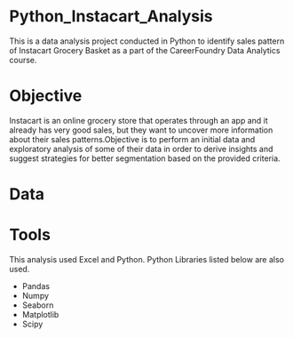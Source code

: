 # Python_Instacart_Analysis
This is a data analysis project conducted in Python to identify sales pattern of Instacart Grocery Basket  as a part of the CareerFoundry Data Analytics course. 
# Objective
Instacart is an online grocery store that operates through an app and it already has very good sales, but they want to uncover more information about their sales patterns.Objective is to perform an initial data and exploratory analysis of some of their data in order to derive insights and suggest strategies for better segmentation based on the provided criteria.
# Data
# Tools
This analysis used Excel and Python. Python Libraries listed below are also used.
- Pandas
- Numpy
- Seaborn
- Matplotlib
- Scipy


